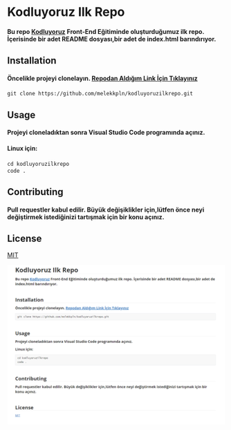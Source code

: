 # Kodluyoruz Ilk Repo


#### Bu repo [Kodluyoruz](https://kodluyoruz.org) Front-End Eğitiminde oluşturduğumuz ilk repo. İçerisinde bir adet README dosyası,bir adet de index.html barındırıyor.



## Installation


#### Öncelikle projeyi clonelayın. [Repodan Aldığım Link İçin Tıklayınız](https://github.com/melekkpln/kodluyoruzilkrepo.git)

```
git clone https://github.com/melekkpln/kodluyoruzilkrepo.git
```



## Usage 


#### Projeyi cloneladıktan sonra Visual Studio Code programında açınız.

#### Linux için:

```
cd kodluyoruzilkrepo
code .
```



## Contributing


#### Pull requestler kabul edilir. Büyük değişiklikler için,lütfen önce neyi değiştirmek istediğinizi tartışmak için bir konu açınız.



## License

[MIT]()

![github](images/github.jpg)